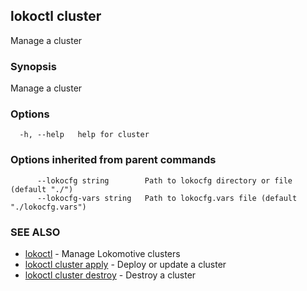 ## lokoctl cluster

Manage a cluster

### Synopsis

Manage a cluster

### Options

```
  -h, --help   help for cluster
```

### Options inherited from parent commands

```
      --lokocfg string        Path to lokocfg directory or file (default "./")
      --lokocfg-vars string   Path to lokocfg.vars file (default "./lokocfg.vars")
```

### SEE ALSO

* [lokoctl](lokoctl.md)	 - Manage Lokomotive clusters
* [lokoctl cluster apply](lokoctl_cluster_apply.md)	 - Deploy or update a cluster
* [lokoctl cluster destroy](lokoctl_cluster_destroy.md)	 - Destroy a cluster

